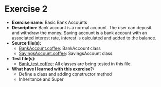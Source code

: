 # Exercise 2
* **Exercise name:** Basic Bank Accounts
* **Description:** Bank account is a normal account. The user can deposit and
withdraw the money. Saving account is a bank account with an associated interest
rate, interest is calculated and added to the balance.
* **Source file(s):**
  * [BankAccount.coffee](./src/BankAccount.coffee): BankAccount class
  * [SavingsAccount.coffee](./src/SavingsAccount.coffee): SavingsAccount class
* **Test file(s):**
  * [Bank_test.coffee](./test/Bank_test.coffee): All classes are being tested in
  this file.
* **What have I learned with this exercise?:**
  * Define a class and adding constructor method
  * Inheritance and Super
